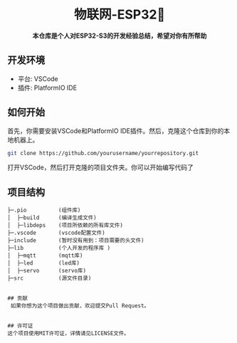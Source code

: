 <h1 align="center" >物联网-ESP32🎉</h1>

<div align="center">
  <p>
    <strong>本仓库是个人对ESP32-S3的开发经验总结，希望对你有所帮助</strong><br>


  </p>
</div>


## 开发环境

- 平台: VSCode
- 插件: PlatformIO IDE

## 如何开始

首先，你需要安装VSCode和PlatformIO IDE插件。然后，克隆这个仓库到你的本地机器上。

```bash
git clone https://github.com/yourusername/yourrepository.git
``` 
打开VSCode，然后打开克隆的项目文件夹。你可以开始编写代码了


## 项目结构

```
├─.pio		    (组件库)
│  ├─build		(编译生成文件)
│  ├─libdeps	(项目所依赖的所有库文件)
├─.vscode		(vscode配置文件)
├─include		(暂时没有用到：项目需要的头文件)
├─lib			(个人开发的程序库 )
│  ├─mqtt		(mqtt库)
│  ├─led		(led库)
│  ├─servo		(servo库)
├─src			(源文件目录)

```

```

## 贡献
 如果你想为这个项目做出贡献，欢迎提交Pull Request。


## 许可证
这个项目使用MIT许可证，详情请见LICENSE文件。